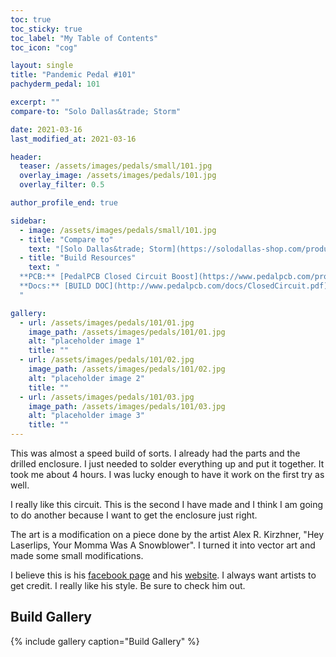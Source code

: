 ```yaml
---
toc: true
toc_sticky: true
toc_label: "My Table of Contents"
toc_icon: "cog"

layout: single
title: "Pandemic Pedal #101"
pachyderm_pedal: 101

excerpt: ""
compare-to: "Solo Dallas&trade; Storm"

date: 2021-03-16
last_modified_at: 2021-03-16

header:
  teaser: /assets/images/pedals/small/101.jpg
  overlay_image: /assets/images/pedals/101.jpg
  overlay_filter: 0.5

author_profile_end: true

sidebar:
  - image: /assets/images/pedals/small/101.jpg
  - title: "Compare to"
    text: "[Solo Dallas&trade; Storm](https://solodallas-shop.com/products/storm-d-2019)"
  - title: "Build Resources"
    text: "
  **PCB:** [PedalPCB Closed Circuit Boost](https://www.pedalpcb.com/product/closedcircuit/)<br>
  **Docs:** [BUILD DOC](http://www.pedalpcb.com/docs/ClosedCircuit.pdf)
  "

gallery:
  - url: /assets/images/pedals/101/01.jpg
    image_path: /assets/images/pedals/101/01.jpg
    alt: "placeholder image 1"
    title: ""
  - url: /assets/images/pedals/101/02.jpg
    image_path: /assets/images/pedals/101/02.jpg
    alt: "placeholder image 2"
    title: ""
  - url: /assets/images/pedals/101/03.jpg
    image_path: /assets/images/pedals/101/03.jpg
    alt: "placeholder image 3"
    title: ""
---
```


This was almost a speed build of sorts. I already had the parts and the drilled enclosure. I just needed to solder everything up and put it together. It took me about 4 hours. I was lucky enough to have it work on the first try as well.

I really like this circuit. This is the second I have made and I think I am going to do another because I want to get the enclosure just right.

The art is a modification on a piece done by the artist Alex R. Kirzhner, "Hey Laserlips, Your Momma Was A Snowblower". I turned it into vector art and made some small modifications.

I believe this is his [facebook page](https://www.facebook.com/pages/category/Artist/New-Shade-Of-Black-Alex-R-Kirzhner-690329601012923/) and his [website](http://www.newshadeofblack.com/). I always want artists to get credit. I really like his style.
Be sure to check him out.

## Build Gallery

{% include gallery caption="Build Gallery" %}
